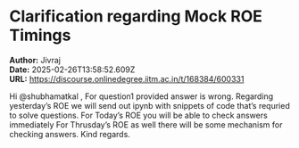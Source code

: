 # Clarification regarding Mock ROE Timings

**Author:** Jivraj  
**Date:** 2025-02-26T13:58:52.609Z  
**URL:** https://discourse.onlinedegree.iitm.ac.in/t/168384/600331

Hi @shubhamatkal ,
For question1 provided answer is wrong.
Regarding yesterday’s ROE we will send out ipynb with snippets of code that’s requried to solve questions.
For Today’s ROE you will be able to check answers immediately
For Thrusday’s ROE as well there will be some mechanism for checking answers.
Kind regards.
